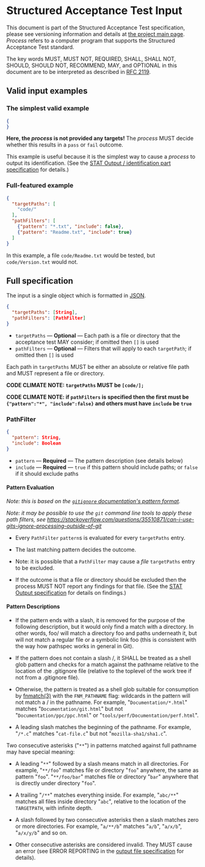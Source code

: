 # Structured Acceptance Test Input

This document is part of the Structured Acceptance Test specification, please see versioning information and details at [the project main page](README.md). *Process* refers to a computer program that supports the Structured Acceptance Test standard.

The key words MUST, MUST NOT, REQUIRED, SHALL, SHALL NOT, SHOULD, SHOULD NOT, RECOMMEND, MAY, and OPTIONAL in this document are to be interpreted as described in [RFC 2119](https://www.ietf.org/rfc/rfc2119.txt).

## Valid input examples

### The simplest valid example

```json
{
}
```

**Here, the *process* is not provided any targets!** The *process* MUST decide whether this results in a `pass` or `fail` outcome.

This example is useful because it is the simplest way to cause a *process* to output its identification. (See the [STAT Output / identification part specification](Stat-Output.md#the-identification-part) for details.)

### Full-featured example

```json
{
  "targetPaths": [
    "code/"
  ],
  "pathFilters": [
    {"pattern": "*.txt", "include": false},
    {"pattern": "Readme.txt", "include": true}
  ]
}
```

In this example, a file `code/Readme.txt` would be tested, but `code/Version.txt` would not.

## Full specification

The input is a single object which is formatted in [JSON](http://www.json.org/).

```json
{
  "targetPaths": [String],
  "pathFilters": [PathFilter]
}
```

* `targetPaths` &mdash; **Optional** &mdash; Each path is a file or directory that the acceptance test MAY consider; if omitted then `[]` is used
* `pathFilters` &mdash; **Optional** &mdash; Filters that will apply to each `targetPath`; if omitted then `[]` is used

Each path in `targetPaths` MUST be either an absolute or relative file path and MUST represent a file or directory.

**CODE CLIMATE NOTE: `targetPaths` MUST be `[code/]; `**

**CODE CLIMATE NOTE: if `pathFilters` is specified then the first must be `{"pattern":"*", "include":false}` and others must have `include` be `true`**

### PathFilter

```json
{
  "pattern": String,
  "include": Boolean
}
```

* `pattern` &mdash; **Required** &mdash; The pattern description (see details below)
* `include` &mdash; **Required** &mdash; `true` if this pattern should include paths; or `false` if it should exclude paths

#### Pattern Evaluation

*Note: this is based on the [`gitignore` documentation's pattern format](https://git-scm.com/docs/gitignore#_pattern_format).*

*Note: it may be possible to use the `git` command line tools to apply these path filters, see https://stackoverflow.com/questions/35510871/can-i-use-gits-ignore-processing-outside-of-git*

 * Every `PathFilter` `pattern`s is evaluated for every `targetPaths` entry.

 * The last matching pattern decides the outcome.

 * Note: it is possible that a `PathFilter` may cause a *file* `targetPaths` entry to be excluded.

 * If the outcome is that a file or directory should be excluded then the process MUST NOT report any findings for that file. (See the [STAT Output specification](Stat-Output.md) for details on findings.)

#### Pattern Descriptions

 * If the pattern ends with a slash, it is removed for the purpose of the following description, but it would only find a match with a directory. In other words, foo/ will match a directory foo and paths underneath it, but will not match a regular file or a symbolic link foo (this is consistent with the way how pathspec works in general in Git).

 * If the pattern does not contain a slash /, it SHALL be treated as a shell glob pattern and checks for a match against the pathname relative to the location of the .gitignore file (relative to the toplevel of the work tree if not from a .gitignore file).

 * Otherwise, the pattern is treated as a shell glob suitable for consumption by [fnmatch(3)](http://man7.org/linux/man-pages/man3/fnmatch.3.html) with the `FNM_PATHNAME` flag: wildcards in the pattern will not match a / in the pathname. For example, "`Documentation/*.html`" matches "`Documentation/git.html`" but not "`Documentation/ppc/ppc.html`" or "`tools/perf/Documentation/perf.html`".

 * A leading slash matches the beginning of the pathname. For example, "`/*.c`" matches "`cat-file.c`" but not "`mozilla-sha1/sha1.c`".

Two consecutive asterisks ("`**`") in patterns matched against full pathname may have special meaning:

 * A leading "`**`" followed by a slash means match in all directories. For example, "`**/foo`" matches file or directory "`foo`" anywhere, the same as pattern "`foo`". "`**/foo/bar`" matches file or directory "`bar`" anywhere that is directly under directory "`foo`".

 * A trailing "`/**`" matches everything inside. For example, "`abc/**`" matches all files inside directory "`abc`", relative to the location of the `TARGETPATH`, with infinite depth.

 * A slash followed by two consecutive asterisks then a slash matches zero or more directories. For example, "`a/**/b`" matches "`a/b`", "`a/x/b`", "`a/x/y/b`" and so on.

 * Other consecutive asterisks are considered invalid. They MUST cause an error (see ERROR REPORTING in the [output file specification](Stat-Output.md) for details).
